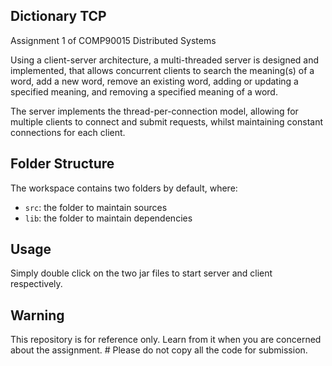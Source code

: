 ## Dictionary TCP

Assignment 1 of COMP90015 Distributed Systems

Using a client-server architecture, a multi-threaded server is designed and implemented, that 
allows concurrent clients to search the meaning(s) of a word, add a new word, remove an 
existing word, adding or updating a specified meaning, and removing a specified meaning of 
a word.

The server implements the thread-per-connection model, allowing for multiple clients to 
connect and submit requests, whilst maintaining constant connections for each client.

## Folder Structure

The workspace contains two folders by default, where:

- `src`: the folder to maintain sources
- `lib`: the folder to maintain dependencies

## Usage

Simply double click on the two jar files to start server and client respectively.

## Warning

This repository is for reference only. Learn from it when you are concerned about the assignment. # Please do not copy all the code for submission.

